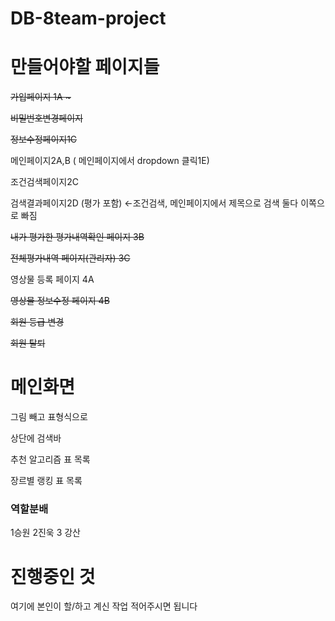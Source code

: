 # DB-8team-project

# 만들어야할 페이지들
<s>가입페이지  1A ~</s>

<s>비밀번호변경페이지 </s>

<s>정보수정페이지1C </s>

메인페이지2A,B ( 메인페이지에서 dropdown 클릭1E)

조건검색페이지2C

검색결과페이지2D  (평가 포함) ←조건검색, 메인페이지에서 제목으로 검색 둘다 이쪽으로 빠짐

<s>내가 평가한 평가내역확인 페이지 3B </s>

<s>전체평가내역 페이지(관리자) 3C</s>

영상물 등록 페이지 4A

<s>영상물 정보수정 페이지 4B</s>

<s>회원 등급 변경</s>

<s>회원 탈퇴</s>

# 메인화면
그림 빼고 표형식으로

상단에 검색바

추천 알고리즘 표 목록

장르별 랭킹 표 목록

### 역할분배
1승원 2진욱 3 강산

# 진행중인 것
여기에 본인이 할/하고 계신 작업 적어주시면 됩니다
